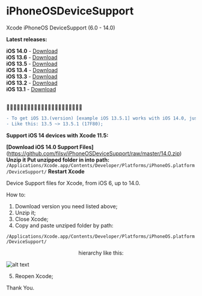 # iPhoneOSDeviceSupport
Xcode iPhoneOS DeviceSupport (6.0 - 14.0)

**Latest releases:**</br>

**iOS 14.0** - [Download](https://github.com/filsv/iPhoneOSDeviceSupport/raw/master/14.0.zip) </br>
**iOS 13.6** - [Download](https://github.com/filsv/iPhoneOSDeviceSupport/raw/master/13.6.zip) </br>
**iOS 13.5** - [Download](https://github.com/filsv/iPhoneOSDeviceSupport/raw/master/13.5.zip) </br>
**iOS 13.4** - [Download](https://github.com/filsv/iPhoneOSDeviceSupport/raw/master/13.4.zip) </br>
**iOS 13.3** - [Download](https://github.com/filsv/iPhoneOSDeviceSupport/raw/master/13.3.zip) </br>
**iOS 13.2** - [Download](https://github.com/filsv/iPhoneOSDeviceSupport/raw/master/13.2.zip) </br>
**iOS 13.1** - [Download](https://github.com/filsv/iPhoneOSDeviceSupport/raw/master/13.1.zip)
</br>
</br>

🚩🚩🚩🚩🚩🚩🚩🚩🚩🚩🚩🚩🚩🚩🚩🚩🚩🚩🚩🚩🚩🚩
```diff
- To get iOS 13.(version) [example iOS 13.5.1] works with iOS 14.0, just rename a folder.
- Like this: 13.5 ~> 13.5.1 (17F80);
```

**Support iOS 14 devices with Xcode 11.5:**</br>

**[Download iOS 14.0 Support Files]**(https://github.com/filsv/iPhoneOSDeviceSupport/raw/master/14.0.zip) </br>
**Unzip it**
**Put unzipped folder in into path:**
```/Applications/Xcode.app/Contents/Developer/Platforms/iPhoneOS.platform/DeviceSupport/```
**Restart Xcode**


Device Support files for Xcode, from iOS 6, up to 14.0.

How to:

1) Download version you need listed above;
2) Unzip it;
3) Close Xcode;
4) Copy and paste unziped folder by path:

```/Applications/Xcode.app/Contents/Developer/Platforms/iPhoneOS.platform/DeviceSupport/```

<p align="center">hierarchy like this:</p>

![alt text](https://github.com/filsv/iPhoneOSDeviceSupport/raw/master/Screen%20Shot%202019-08-02%20at%2015.09.55.png)

5) Reopen Xcode;

Thank You.
